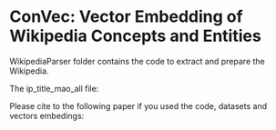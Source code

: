 # ConVec: Vector Embedding of Wikipedia Concepts and Entities

WikipediaParser folder contains the code to extract and prepare the Wikipedia.

The ip_title_mao_all file:

Please cite to the following paper if you used the code, datasets and vectors embedings:
